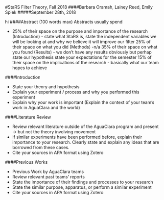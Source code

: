 #StaRS Filter Theory, Fall 2018
####Barbara Oramah, Lainey Reed, Emily Spiek
#####September 28th, 2018

hi
####Abstract (100 words max)
Abstracts usually spend
- 25% of their space on the purpose and importance of the research (Introduction) - state what StaRS is, state the independent variables we will be looking at and why we believe it will improve our filter
25% of their space on what you did (Methods) -n/a
35% of their space on what you found (Results) - we don’t have any results obviously but perhap state our hypothesis  state your expectations for the semester
15% of their space on the implications of the research - basically what our team hopes to achieve

####Introduction
- State your theory and hypothesis
- Explain your experiment / process and why you performed this experiment
- Explain why your work is important (Explain the context of your team’s work in AguaClara and the world)

####Literature Review
- Review relevant literature outside of the AguaClara program and present -> but not the theory involving movement
- If similar experiments have been performed before, explain their importance to your research. Clearly state and explain any ideas that are borrowed from these cases.
- Cite your sources in APA format using Zotero


####Previous Works
- Previous Work by AguaClara teams
- Review relevant past teams’ reports
- State the importance of their findings and processes to your research
- State the similar purpose, apparatus, or perform a similar experiment
- Cite your sources in APA format using Zotero
